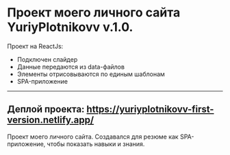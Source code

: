 Проект моего личного сайта YuriyPlotnikovv v.1.0.
==========
Проект на ReactJs:
* Подключен слайдер
* Данные передаются из data-файлов
* Элементы отрисовываются по единым шаблонам
* SPA-приложение
---
Деплой проекта: https://yuriyplotnikovv-first-version.netlify.app/
---
Проект моего личного сайта. Создавался для резюме как SPA-приложение, чтобы показать навыки и знания.
